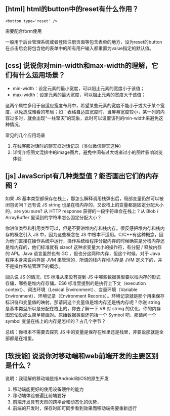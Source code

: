 ## [html] html的button中的reset有什么作用？

`<button type='reset' />`

需要配合form使用

一般用于后台管理系统或者登陆注册页面等包含表单的地方，设为reset的button在点击后会将包含他的表单中的所有用户输入都重置为value指定的默认值。

## [css] 说说你对min-width和max-width的理解，它们有什么运用场景？

* min-width：设定元素的最小宽度，可以阻止元素的宽度小于该值；
* max-width：设定元素的最大宽度，可以阻止元素的宽度大于该值；

这两个属性多用于自适应宽度布局中，希望某些元素的宽度不能小于或大于某个宽度，以免造成难看的布局；如：表格自适应宽度时，当屏幕宽度较小，某一列的内容过多时，就会出现“一柱擎天”的现象，此时可以设置该列的min-width来避免这种情况。

常见的几个应用场景

1. 在线客服对话时的聊天框对话记录（类似微信聊天这种）
2. 详情介绍图文混排中的image图片，避免中间有过大或者过小的图片影响浏览体验

## [js] JavaScript有几种类型值？能否画出它们的内存图？

如果 JS 基本类型都保存在栈上，那怎么解释调用栈弹出后，局部变量仍然可以被闭包访问？还有说 JS string 也是在栈内存的，又说栈上的变量都是固定分配大小的，are you sure? 从 HTTP response 获得的一段字符串会在栈上？从 Blob / ArrayBuffer 里读到的字符串怎么固定分配大小？

你讲值类型和引用类型可以，但是不要讲堆内存和栈内存。很反感把堆内存和栈内存的概念引入 JS 中，因为这些概念在 JS 中根本不适用。C/C++有这种概念，因为他们直接在操作系统中运行，操作系统给程序分配内存的时候确实是分栈内存还是堆内存的，他们标准就有 sizeof 这种求变量大小的操作符，有分配 / 释放内存的 API。Java 语言虽然也有 GC ，但也分这两种内存，但这个时候，对于 Java 程序本身来说内存是 JVM 来管理的，所谓的栈内存堆内存是 JVM 定义下的，并不是操作系统管理下的概念。

回头说 JS 的情况，ES 标准从来没有提到 JS 中哪些数据类型要以栈内存的形式存储，哪些是堆内存存储。ES6 标准里提到的是执行上下文（execution context）、词法环境（Lexical Environment）、变量环境（Variable Environment）、环境记录（Environment Records）。环境记录就是那个用来保存标识符和变量值的映射。那请问这个变量值是堆内存还是栈内存呢？你说 string 是基本类型所以是分配在栈上的，你去了解一下 V8 对 string 的优化，你的内存图恐怕没那么简单能画对。原始数据类型还包括一个 Symbol 吧，那请问一个 symbol 变量在栈上的内存是怎样的？占几个字节？

总结：你根本不需要去探究 JS 中的变量是保存在堆里还是栈里，非要说那就是全部都是在堆里。

## [软技能] 说说你对移动端和web前端开发的主要区别是什么？

说明：我理解的移动端是指Android和iOS的原生开发
1. 移动端能更好的使用设备硬件的能力
2. 移动端体验普遍比前端要好
3. 前端开发具有天然的跨平台和动态化的优势，
4. 前端的开发时，保存时即可同步看到效果而移动端需要重新运行
